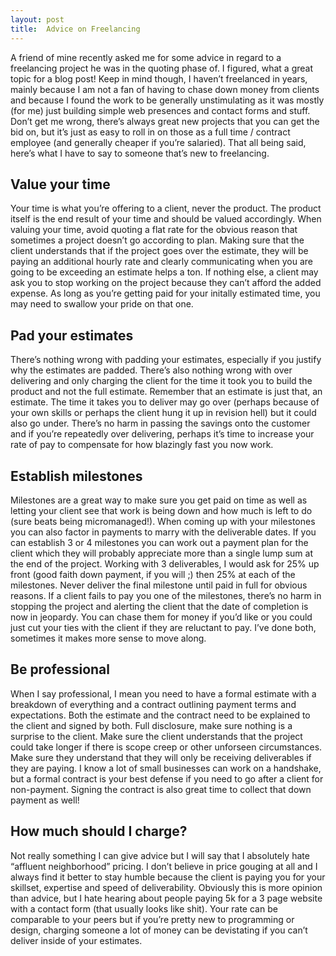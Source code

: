 ```yaml
---
layout: post
title:  Advice on Freelancing
---
```


A friend of mine recently asked me for some advice in regard to a freelancing project he was in the quoting phase of. I figured, what a great topic for a blog post! Keep in mind though, I haven’t freelanced in years, mainly because I am not a fan of having to chase down money from clients and because I found the work to be generally unstimulating as it was mostly (for me) just building simple web presences and contact forms and stuff. Don’t get me wrong, there’s always great new projects that you can get the bid on, but it’s just as easy to roll in on those as a full time / contract employee (and generally cheaper if you’re salaried). That all being said, here’s what I have to say to someone that’s new to freelancing.

## Value your time

Your time is what you’re offering to a client, never the product. The product itself is the end result of your time and should be valued accordingly. When valuing your time, avoid quoting a flat rate for the obvious reason that sometimes a project doesn’t go according to plan. Making sure that the client understands that if the project goes over the estimate, they will be paying an additional hourly rate and clearly communicating when you are going to be exceeding an estimate helps a ton. If nothing else, a client may ask you to stop working on the project because they can’t afford the added expense. As long as you’re getting paid for your initally estimated time, you may need to swallow your pride on that one.

## Pad your estimates

There’s nothing wrong with padding your estimates, especially if you justify why the estimates are padded. There’s also nothing wrong with over delivering and only charging the client for the time it took you to build the product and not the full estimate. Remember that an estimate is just that, an estimate. The time it takes you to deliver may go over (perhaps because of your own skills or perhaps the client hung it up in revision hell) but it could also go under. There’s no harm in passing the savings onto the customer and if you’re repeatedly over delivering, perhaps it’s time to increase your rate of pay to compensate for how blazingly fast you now work.

## Establish milestones

Milestones are a great way to make sure you get paid on time as well as letting your client see that work is being down and how much is left to do (sure beats being micromanaged!). When coming up with your milestones you can also factor in payments to marry with the deliverable dates. If you can establish 3 or 4 milestones you can work out a payment plan for the client which they will probably appreciate more than a single lump sum at the end of the project. Working with 3 deliverables, I would ask for 25% up front (good faith down payment, if you will ;) then 25% at each of the milestones. Never deliver the final milestone until paid in full for obvious reasons. If a client fails to pay you one of the milestones, there’s no harm in stopping the project and alerting the client that the date of completion is now in jeopardy. You can chase them for money if you’d like or you could just cut your ties with the client if they are reluctant to pay. I’ve done both, sometimes it makes more sense to move along.

## Be professional

When I say professional, I mean you need to have a formal estimate with a breakdown of everything and a contract outlining payment terms and expectations. Both the estimate and the contract need to be explained to the client and signed by both. Full disclosure, make sure nothing is a surprise to the client. Make sure the client understands that the project could take longer if there is scope creep or other unforseen circumstances. Make sure they understand that they will only be receiving deliverables if they are paying. I know a lot of small businesses can work on a handshake, but a formal contract is your best defense if you need to go after a client for non-payment. Signing the contract is also great time to collect that down payment as well!

## How much should I charge?

Not really something I can give advice but I will say that I absolutely hate “affluent neighborhood” pricing. I don’t believe in price gouging at all and I always find it better to stay humble because the client is paying you for your skillset, expertise and speed of deliverability. Obviously this is more opinion than advice, but I hate hearing about people paying 5k for a 3 page website with a contact form (that usually looks like shit). Your rate can be comparable to your peers but if you’re pretty new to programming or design, charging someone a lot of money can be devistating if you can’t deliver inside of your estimates.

